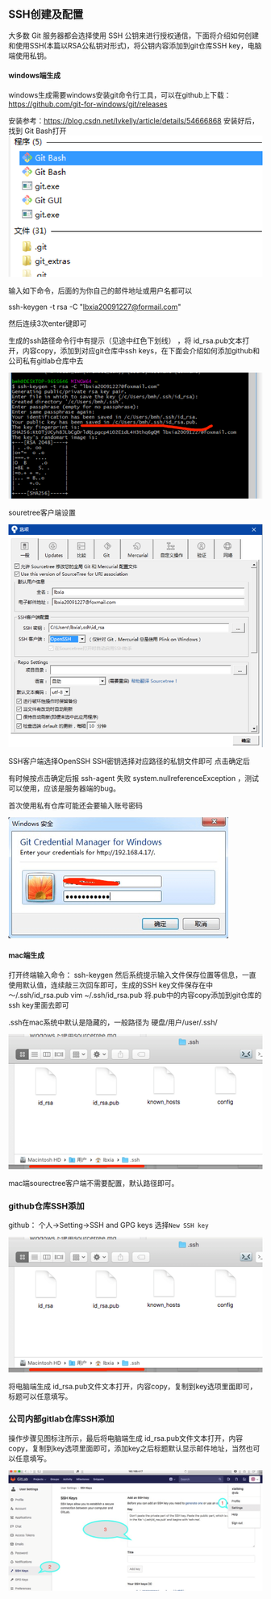 

## SSH创建及配置
大多数 Git 服务器都会选择使用 SSH 公钥来进行授权通信，下面将介绍如何创建和使用SSH(本篇以RSA公私钥对形式)，将公钥内容添加到git仓库SSH key，电脑端使用私钥。

#### windows端生成
windows生成需要windows安装git命令行工具，可以在github上下载：https://github.com/git-for-windows/git/releases

安装参考：https://blog.csdn.net/lvkelly/article/details/54666868
安装好后，找到 Git Bash打开
![image](https://raw.githubusercontent.com/MxABC/Resource/master/git-sourcetree/32884452.png)

输入如下命令，后面的为你自己的邮件地址或用户名都可以

ssh-keygen -t rsa -C "lbxia20091227@formail.com"

然后连续3次enter键即可

生成的ssh路径命令行中有提示（见途中红色下划线） ，将 id_rsa.pub文本打开，内容copy，添加到对应git仓库中ssh keys，在下面会介绍如何添加github和公司私有gitlab仓库中去


![image](https://raw.githubusercontent.com/MxABC/Resource/master/git-sourcetree/54065592.png)


souretree客户端设置 

![image](https://raw.githubusercontent.com/MxABC/Resource/master/git-sourcetree/35790675.png)


SSH客户端选择OpenSSH
SSH密钥选择对应路径的私钥文件即可
点击确定后

有时候按点击确定后报 ssh-agent 失败 system.nullreferenceException ，测试可以使用，应该是服务器端的bug。

首次使用私有仓库可能还会要输入账号密码 


![image](https://raw.githubusercontent.com/MxABC/Resource/master/git-sourcetree/57525443.png)



#### mac端生成

打开终端输入命令： ssh-keygen
然后系统提示输入文件保存位置等信息，一直使用默认值，连续敲三次回车即可，生成的SSH key文件保存在中～/.ssh/id_rsa.pub
vim ~/.ssh/id_rsa.pub
将.pub中的内容copy添加到git仓库的ssh key里面去即可

.ssh在mac系统中默认是隐藏的，一般路径为 硬盘/用户/user/.ssh/

![image](https://raw.githubusercontent.com/MxABC/Resource/master/git-sourcetree/56390050.png)


mac端sourectree客户端不需要配置，默认路径即可。

### github仓库SSH添加
github： 个人->Setting->SSH and GPG keys 
选择`New SSH key`


![image](https://raw.githubusercontent.com/MxABC/Resource/master/git-sourcetree/56390050.png)



将电脑端生成 id_rsa.pub文件文本打开，内容copy，复制到key选项里面即可，标题可以任意填写。

### 公司内部gitlab仓库SSH添加
操作步骤见图标注所示，最后将电脑端生成 id_rsa.pub文件文本打开，内容copy，复制到key选项里面即可，添加key之后标题默认显示邮件地址，当然也可以任意填写。

![image](https://raw.githubusercontent.com/MxABC/Resource/master/git-sourcetree/55159231.png)




